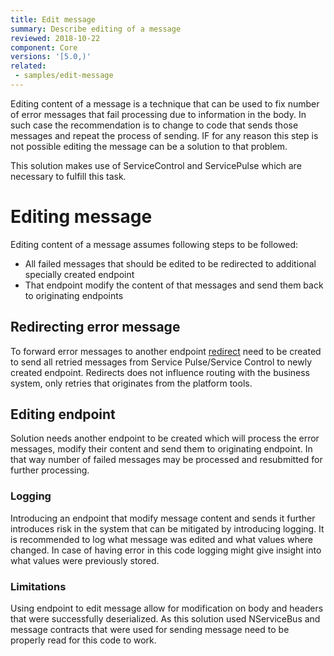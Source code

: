 ```yaml
---
title: Edit message
summary: Describe editing of a message
reviewed: 2018-10-22
component: Core
versions: '[5.0,)'
related:
 - samples/edit-message
---
```


Editing content of a message is a technique that can be used to fix number of error messages that fail processing due to information in the body. In such case the recommendation is to change to code that sends those messages and repeat the process of sending. IF for any reason this step is not possible editing the message can be a solution to that problem.

This solution makes use of ServiceControl and ServicePulse which are necessary to fulfill this task.

# Editing message

Editing content of a message assumes following steps to be followed:
 - All failed messages that should be edited to be redirected to additional specially created endpoint
 - That endpoint modify the content of that messages and send them back to originating endpoints

## Redirecting error message

To forward error messages to another endpoint [redirect](/servicepulse/redirect.md) need to be created to send all retried messages from Service Pulse/Service Control to newly created endpoint. Redirects does not influence routing with the business system, only retries that originates from the platform tools.

## Editing endpoint

Solution needs another endpoint to be created which will process the error messages, modify their content and send them to originating endpoint. In that  way number of failed messages may be processed and resubmitted for further processing.

### Logging

Introducing an endpoint that modify message content and sends it further introduces risk in the system that can be mitigated by introducing logging. It is recommended to log what message was edited and what values where changed. In case of having error in this code logging might give insight into what values were previously stored.

### Limitations

Using endpoint to edit message allow for modification on body and headers that were successfully deserialized. As this solution used NServiceBus and message contracts that were used for sending message need to be properly read for this code to work. 
